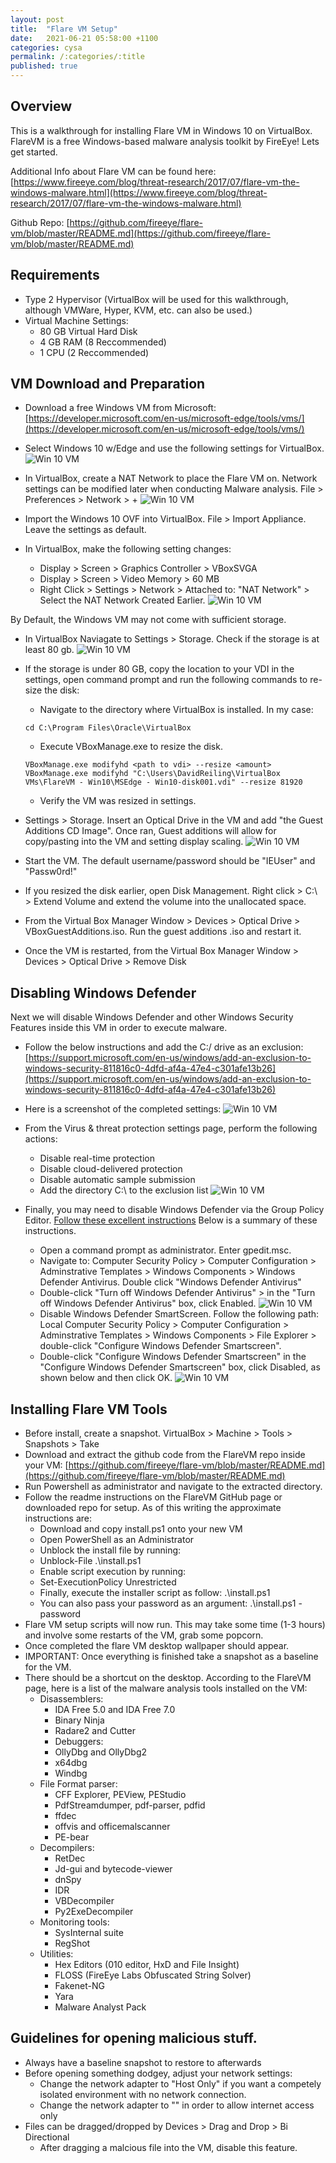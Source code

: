 ```yaml
---
layout: post
title:  "Flare VM Setup"
date:   2021-06-21 05:58:00 +1100
categories: cysa 
permalink: /:categories/:title
published: true
---
```


## Overview

This is a walkthrough for installing Flare VM in Windows 10 on VirtualBox.
FlareVM is a free Windows-based malware analysis toolkit by FireEye! Lets get started.

Additional Info about Flare VM can be found here:
[https://www.fireeye.com/blog/threat-research/2017/07/flare-vm-the-windows-malware.html](https://www.fireeye.com/blog/threat-research/2017/07/flare-vm-the-windows-malware.html)

Github Repo:
[https://github.com/fireeye/flare-vm/blob/master/README.md](https://github.com/fireeye/flare-vm/blob/master/README.md)

## Requirements
* Type 2 Hypervisor (VirtualBox will be used for this walkthrough, although VMWare, Hyper, KVM, etc. can also be used.)
* Virtual Machine Settings:
    - 80 GB Virtual Hard Disk
    - 4 GB RAM (8 Reccommended)
    - 1 CPU (2 Reccommended)

## VM Download and Preparation
* Download a free Windows VM from Microsoft:
[https://developer.microsoft.com/en-us/microsoft-edge/tools/vms/](https://developer.microsoft.com/en-us/microsoft-edge/tools/vms/)

* Select Windows 10 w/Edge and use the following settings for VirtualBox.
![Win 10 VM](\assets\img\flarevm.png)

* In VirtualBox, create a NAT Network to place the Flare VM on. Network settings can be modified later when conducting Malware analysis. 
 File > Preferences > Network > +
![Win 10 VM](\assets\img\flarevm1.png)

* Import the Windows 10 OVF into VirtualBox. File > Import Appliance.  Leave the settings as default. 

* In VirtualBox, make the following setting changes:
    - Display > Screen > Graphics Controller > VBoxSVGA
    - Display > Screen > Video Memory > 60 MB
    - Right Click > Settings > Network > Attached to: "NAT Network" > Select the NAT Network Created Earlier.
![Win 10 VM](\assets\img\flarevm2.png)

By Default, the Windows VM may not come with sufficient storage.
* In VirtualBox Naviagate to Settings > Storage. Check if the storage is at least 80 gb. 
![Win 10 VM](\assets\img\flarevm3.png)

* If the storage is under 80 GB, copy the location to your VDI in the settings, open command prompt and run the following commands to re-size the disk:
    - Navigate to the directory where VirtualBox is installed. In my case:
    ```
    cd C:\Program Files\Oracle\VirtualBox
    ```
    - Execute VBoxManage.exe to resize the disk. 
    ```
    VBoxManage.exe modifyhd <path to vdi> --resize <amount>
    VBoxManage.exe modifyhd "C:\Users\DavidReiling\VirtualBox VMs\FlareVM - Win10\MSEdge - Win10-disk001.vdi" --resize 81920
    ```
    - Verify the VM was resized in settings. 

* Settings > Storage. Insert an Optical Drive in the VM and add "the Guest Additions CD Image". Once ran, Guest additions will allow for copy/pasting into the VM and setting display scaling.
![Win 10 VM](\assets\img\flarevm4.png)

* Start the VM. The default username/password should be "IEUser" and "Passw0rd!"

* If you resized the disk earlier, open Disk Management. Right click > C:\ > Extend Volume and extend the volume into the unallocated space.

* From the Virtual Box Manager Window > Devices > Optical Drive > VBoxGuestAdditions.iso. Run the guest additions .iso and restart it.

* Once the VM is restarted, from the Virtual Box Manager Window > Devices > Optical Drive > Remove Disk

## Disabling Windows Defender
Next we will disable Windows Defender and other Windows Security Features inside this VM in order to execute malware.

* Follow the below instructions and add the C:/ drive as an exclusion:
[https://support.microsoft.com/en-us/windows/add-an-exclusion-to-windows-security-811816c0-4dfd-af4a-47e4-c301afe13b26](https://support.microsoft.com/en-us/windows/add-an-exclusion-to-windows-security-811816c0-4dfd-af4a-47e4-c301afe13b26)

* Here is a screenshot of the completed settings:
![Win 10 VM](\assets\img\flarevm7.png)

* From the Virus & threat protection settings page, perform the following actions:
    - Disable real-time protection
    - Disable cloud-delivered protection
    - Disable automatic sample submission
    - Add the directory C:\ to the exclusion list
![Win 10 VM](\assets\img\flarevm6.png)

* Finally, you may need to disable Windows Defender via the Group Policy Editor. [Follow these excellent instructions](https://samsclass.info/126/proj/PMA40.htm) Below is a summary of these instructions.
    - Open a command prompt as administrator. Enter gpedit.msc.
    - Navigate to: Computer Security Policy > Computer Configuration > Adminstrative Templates > Windows Components > Windows Defender Antivirus. Double click "Windows Defender Antivirus"
    - Double-click "Turn off Windows Defender Antivirus" > in the "Turn off Windows Defender Antivirus" box, click Enabled.
    ![Win 10 VM](\assets\img\flarevm8.png)
    - Disable Windows Defender SmartScreen. Follow the following path: Local Computer Security Policy > Computer Configuration > Adminstrative Templates > Windows Components > File Explorer > double-click "Configure Windows Defender Smartscreen".
    - Double-click "Configure Windows Defender Smartscreen" in the "Configure Windows Defender Smartscreen" box, click Disabled, as shown below and then click OK. 
    ![Win 10 VM](\assets\img\flarevm9.png)

## Installing Flare VM Tools
* Before install, create a snapshot. VirtualBox > Machine > Tools > Snapshots > Take
* Download and extract the github code from the FlareVM repo inside your VM:
[https://github.com/fireeye/flare-vm/blob/master/README.md](https://github.com/fireeye/flare-vm/blob/master/README.md)
* Run Powershell as administrator and navigate to the extracted directory. 
* Follow the readme instructions on the FlareVM GitHub page or downloaded repo for setup. As of this writing the approximate instructions are:
    - Download and copy install.ps1 onto your new VM
    - Open PowerShell as an Administrator
    - Unblock the install file by running:
    - Unblock-File .\install.ps1
    - Enable script execution by running:
    - Set-ExecutionPolicy Unrestricted
    - Finally, execute the installer script as follow: .\install.ps1
    - You can also pass your password as an argument: .\install.ps1 -password <password>
* Flare VM setup scripts will now run. This may take some time (1-3 hours) and involve some restarts of the VM, grab some popcorn. 
* Once completed the flare VM desktop wallpaper should appear.
* IMPORTANT: Once everything is finished take a snapshot as a baseline for the VM.
* There should be a shortcut on the desktop. According to the FlareVM page, here is a list of the malware analysis tools installed on the VM:
    - Disassemblers:
        * IDA Free 5.0 and IDA Free 7.0
        * Binary Ninja
        * Radare2 and Cutter
        * Debuggers:
        * OllyDbg and OllyDbg2
        * x64dbg
        * Windbg
    - File Format parser:
        * CFF Explorer, PEView, PEStudio
        * PdfStreamdumper, pdf-parser, pdfid
        * ffdec
        * offvis and officemalscanner
        * PE-bear
    - Decompilers:
        * RetDec
        * Jd-gui and bytecode-viewer
        * dnSpy
        * IDR
        * VBDecompiler
        * Py2ExeDecompiler
    - Monitoring tools:
        * SysInternal suite
        * RegShot
    - Utilities:
        * Hex Editors (010 editor, HxD and File Insight)
        * FLOSS (FireEye Labs Obfuscated String Solver)
        * Fakenet-NG
        * Yara
        * Malware Analyst Pack

## Guidelines for opening malicious stuff.
* Always have a baseline snapshot to restore to afterwards
* Before opening something dodgey, adjust your network settings:
    * Change the network adapter to "Host Only" if you want a competely isolated environment with no network connection.
    * Change the network adapter to "" in order to allow internet access only
* Files can be dragged/dropped by Devices > Drag and Drop > Bi Directional
    * After dragging a malcious file into the VM, disable this feature.
